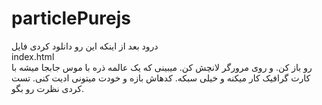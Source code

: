 # particlePurejs
درود بعد از اینکه این رو دانلود کردی فایل 
<br>
index.html
<br>
رو باز کن. و روی مرورگر لانچش کن. 
میبینی که یک عالمه ذره با موس جابجا میشه
با کارت گرافیک کار میکنه و خیلی سبکه. کدهاش
بازه و خودت میتونی ادیت کنی. 
تست کردی نظرت رو بگو.